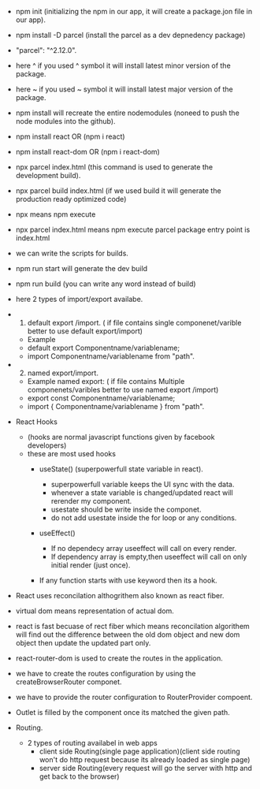 - npm init (initializing the npm in our app, it will create a package.jon file in our app). 
- npm install -D parcel (install the parcel as a dev depnedency package) 
- "parcel": "^2.12.0".
- here ^ if you used ^ symbol it will install latest minor version of the package. 
- here ~ if you used ~ symbol it will install latest major version of the package.
- npm install will recreate the entire nodemodules (noneed to push the node modules into the github).
- npm install react OR (npm i react) 
- npm install react-dom OR (npm i react-dom)
- npx parcel index.html (this command is used to generate the development build). 
- npx parcel build index.html (if we used build it will generate the production ready optimized code)
- npx means npm execute
- npx parcel index.html means npm execute parcel package entry point is index.html
- we can write the scripts for builds.
- npm run start will generate the dev build
- npm run build (you can write any word instead of build)  


- here 2 types of import/export availabe.
- 1. default export /import.  ( if file contains single componenet/varible better to use default export/import)
    - Example
    - default export Componentname/variablename;
    - import Componentname/variablename from "path".

- 2. named export/import.
    - Example named export: ( if file contains Multiple componenets/varibles better to use named export /import)
    - export const Componentname/variablename;
    - import { Componentname/variablename } from "path".


- React Hooks
    - (hooks are normal javascript functions given by facebook developers)
    - these are most used hooks
      - useState() (superpowerfull state variable in react).
        - superpowerfull variable keeps the UI sync with the data.
        - whenever a state variable is changed/updated react will rerender my component.
        - usestate should be write inside the componet.
        - do not add usestate inside the for loop or any conditions. 

      - useEffect()  
        - If no dependecy array useeffect will call on every render.
        - If dependency array is empty,then useeffect will call on only initial render (just once).

      - If any function starts with use keyword then its a hook.

- React uses reconcilation althogrithem also known as react fiber.
- virtual dom means representation of actual dom.
- react is fast becuase of rect fiber which means reconcilation algorithem will find out the   difference between the old dom object and new dom object then update the updated part only.

- react-router-dom is used to create the routes in the application.
- we have to create the routes configuration by using the createBrowserRouter componet.
- we have to provide the router configuration to RouterProvider compoent.
- Outlet is filled by the component once its matched the given path. 


- Routing.
  - 2 types of routing availabel in web apps
    - client side Routing(single page application)(client side routing won't do http request because its already loaded as single page)
    - server side Routing(every request will go the server with http and get back to the browser)




